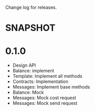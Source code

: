 Change log for releases.

# SNAPSHOT

# 0.1.0

* Design API
* Balance: implement
* Template: Implement all methods
* Contracts: Implementation
* Messages: Implement base methods
* Balance: Mock
* Messages: Mock cost request
* Messages: Mock send request
